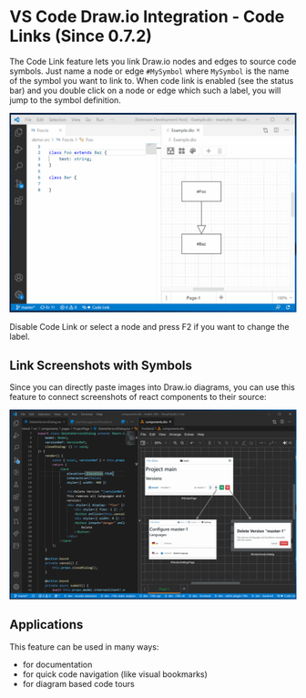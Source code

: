 # VS Code Draw.io Integration - Code Links (Since 0.7.2)

The Code Link feature lets you link Draw.io nodes and edges to source code symbols.
Just name a node or edge `#MySymbol` where `MySymbol` is the name of the symbol you want to link to.
When code link is enabled (see the status bar) and you double click on a node or edge which such a label, you will jump to the symbol definition.

![](./demo-code-link.gif)

Disable Code Link or select a node and press F2 if you want to change the label.

## Link Screenshots with Symbols

Since you can directly paste images into Draw.io diagrams, you can use this feature to connect
screenshots of react components to their source:

![](./code-link-with-screenshots.gif)

## Applications

This feature can be used in many ways:

-   for documentation
-   for quick code navigation (like visual bookmarks)
-   for diagram based code tours
